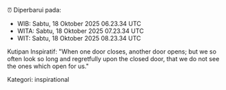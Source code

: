 ⏰ Diperbarui pada:
- WIB: Sabtu, 18 Oktober 2025 06.23.34 UTC
- WITA: Sabtu, 18 Oktober 2025 07.23.34 UTC
- WIT: Sabtu, 18 Oktober 2025 08.23.34 UTC

Kutipan Inspiratif:
"When one door closes, another door opens; but we so often look so long and regretfully upon the closed door, that we do not see the ones which open for us."


Kategori: inspirational

